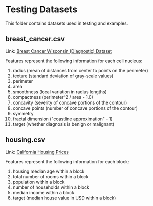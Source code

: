# Testing Datasets
This folder contains datasets used in testing and examples.

## breast_cancer.csv
Link: [Breast Cancer Wisconsin (Diagnostic) Dataset](https://archive.ics.uci.edu/ml/datasets/Breast+Cancer+Wisconsin+(Diagnostic))

Features represent the following information for each cell nucleus:
1. radius (mean of distances from center to points on the perimeter)
2. texture (standard deviation of gray-scale values)
3. perimeter
4. area
5. smoothness (local variation in radius lengths)
6. compactness (perimeter^2 / area - 1.0)
7. concavity (severity of concave portions of the contour)
8. concave points (number of concave portions of the contour)
9. symmetry
10. fractal dimension ("coastline approximation" - 1)
11. target (whether diagnosis is benign or malignant)

## housing.csv

Link: [California Housing Prices](https://github.com/ageron/handson-ml/tree/master/datasets/housing)

Features represent the following information for each block:
1. housing median age within a block
2. total number of rooms within a block
3. population within a block
4. number of households within a block
5. median income within a block
6. target (median house value in USD within a block)
